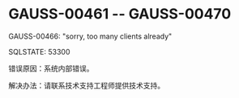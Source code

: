 # GAUSS-00461 -- GAUSS-00470<a name="ZH-CN_TOPIC_0302072958"></a>

GAUSS-00466: "sorry, too many clients already"

SQLSTATE: 53300

错误原因：系统内部错误。

解决办法：请联系技术支持工程师提供技术支持。

